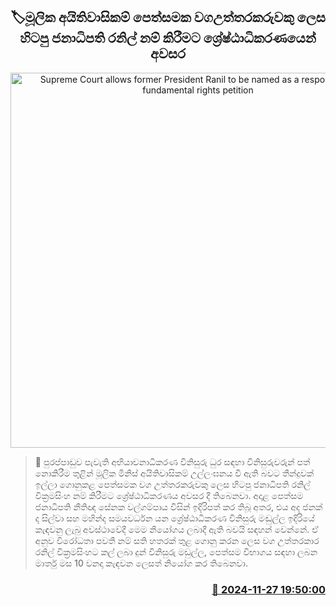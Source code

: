 <p align='center'><b><h2 align='center' title='Supreme Court allows former President Ranil to be named as a respondent in a fundamental rights petition'>🏷මූලික අයිතිවාසිකම් පෙත්සමක වගඋත්තරකරුවකු ලෙස හිටපු ජනාධිපති රනිල් නම් කිරීමට ශ්‍රේෂ්ඨාධිකරණයෙන් අවසර</h2></b></p>
<p align='center'><img src='https://helakuru.sgp1.cdn.digitaloceanspaces.com/esana/images/lib/ranil-bbc[1].jpg' width='600' alt='Supreme Court allows former President Ranil to be named as a respondent in a fundamental rights petition'></p>

>📝 පුරප්පාඩුව පැවැති අභියාචනාධිකරණ විනිසුරු ධුර සඳහා විනිසුරුවරුන් පත් නොකිරීම තුළින් මූලික මිනිස් අයිතිවාසිකම් උල්ලංඝනය වී ඇති බවට තීන්දුවක් ඉල්ලා ගොනුකළ පෙත්සමක වග උත්තරකරුවකු ලෙස හිටපු ජනාධිපති රනිල් වික්‍රමසිංහ නම් කිරීමට ශ්‍රේෂ්ඨාධිකරණය අවසර දී තිබෙනවා.
අදාළ පෙත්සම ජනාධිපති නීතිඥ සේනක වල්ගම්පාය විසින් ඉදිරිපත් කර තිබූ අතර, එය අද ජනක් ද සිල්වා සහ මහින්ද සමයවර්ධන යන ශ්‍රේෂ්ඨාධිකරණ විනිසුරු මඬුල්ල ඉදිරියේ කැඳවනු ලැබු අවස්ථාවේදී මෙම නියෝගය ලබාදී ඇති බවයි සඳහන් වෙන්නේ.
ඒ අනුව විරෝධතා පවතී නම් සති හතරක් තුළ ගොනු කරන ලෙස වග උත්තරකාර රනිල් වික්‍රමසිංහට කල් ලබා දුන් විනිසුරු මඩුල්ල, පෙත්සම විභාගය සඳහා ලබන මාර්තු මස 10 වනදා කැඳවන ලෙසත් නියෝග කර තිබෙනවා.


<h3 align='right'><a href='https://www.helakuru.lk/esana/p/105519/'>📅 2024-11-27 19:50:00</a></h3>
